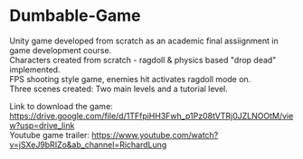 # Dumbable-Game
Unity game developed from scratch as an academic final assiignment in game development course.  
Characters created from scratch - ragdoll & physics based "drop dead" implemented.  
FPS shooting style game, enemies hit activates ragdoll mode on.  
Three scenes created: Two main levels and a tutorial level.  
  
Link to download the game: https://drive.google.com/file/d/1TFfpiHH3Fwh_p1Pz08tVTRj0JZLNOOtM/view?usp=drive_link  
Youtube game trailer: https://www.youtube.com/watch?v=jSXeJ9bRIZo&ab_channel=RichardLung

